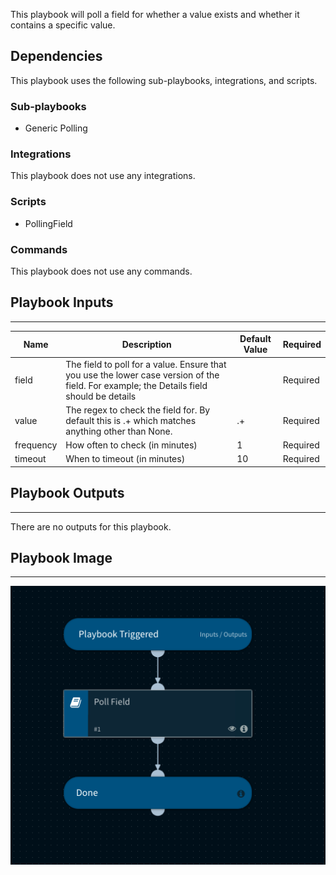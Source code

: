This playbook will poll a field for whether a value exists and whether it contains a specific value.

## Dependencies
This playbook uses the following sub-playbooks, integrations, and scripts.

### Sub-playbooks
* Generic Polling

### Integrations
This playbook does not use any integrations.

### Scripts
* PollingField 

### Commands
This playbook does not use any commands.

## Playbook Inputs
---

| **Name** | **Description** | **Default Value** | **Required** |
| --- | --- | --- | --- |
| field | The field to poll for a value. Ensure that you use the lower case version of the field. For example; the Details field should be details |  | Required |
| value | The regex to check the field for. By default this is .\+ which matches anything other than None. | .+ | Required |
| frequency | How often to check \(in minutes\) | 1 | Required |
| timeout | When to timeout \(in minutes\) | 10 | Required |

## Playbook Outputs
---
There are no outputs for this playbook.

## Playbook Image
---
![Field Polling Generic](https://github.com/demisto/content/blob/978fcd6bff93c2c821cd5f2104bd3f20ee33bf87/Packs/CommonPlaybooks/doc_files/playbook-Field_Polling.png)